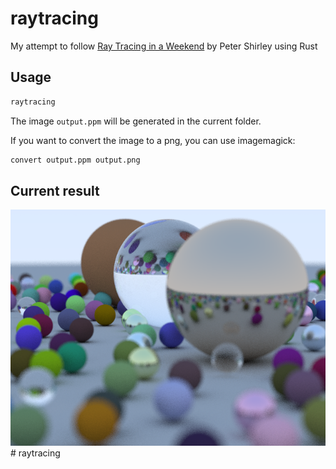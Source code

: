# raytracing
My attempt to follow [Ray Tracing in a Weekend](http://www.realtimerendering.com/raytracing/Ray%20Tracing%20in%20a%20Weekend.pdf) by Peter Shirley using Rust

## Usage
```bash
raytracing
```
The image `output.ppm` will be generated in the current folder.

If you want to convert the image to a png, you can use imagemagick:
```bash
convert output.ppm output.png
```

## Current result

![](output.png)# raytracing
